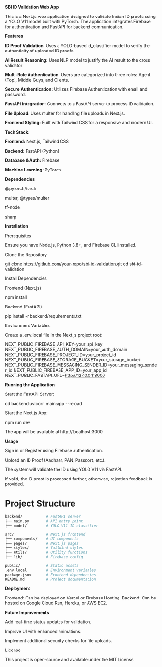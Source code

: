 **SBI ID Validation Web App**

This is a Next.js web application designed to validate Indian ID proofs using a YOLO V11 model built with PyTorch. The application integrates Firebase for authentication and FastAPI for backend communication.



**Features**

**ID Proof Validation:** Uses a YOLO-based id_classifier model to verify the authenticity of uploaded ID proofs.

**AI Result Reasoning:** Uses NLP model to justify the AI result to the cross validator

**Multi-Role Authentication:** Users are categorized into three roles: Agent (Top), Middle Guys, and Clients.

**Secure Authentication:** Utilizes Firebase Authentication with email and password.

**FastAPI Integration:** Connects to a FastAPI server to process ID validation.

**File Upload:** Uses multer for handling file uploads in Next.js.

**Frontend Styling:** Built with Tailwind CSS for a responsive and modern UI.



**Tech Stack:**

**Frontend:** Next.js, Tailwind CSS

**Backend:** FastAPI (Python)

**Database & Auth:** Firebase

**Machine Learning:** PyTorch 

**Dependencies**

@pytorch/torch

multer, @types/multer

tf-node

sharp

**Installation**

Prerequisites

Ensure you have Node.js, Python 3.8+, and Firebase CLI installed.

Clone the Repository

git clone https://github.com/your-repo/sbi-id-validation.git
cd sbi-id-validation

Install Dependencies

Frontend (Next.js)

npm install

Backend (FastAPI)

pip install -r backend/requirements.txt

Environment Variables

Create a .env.local file in the Next.js project root:

NEXT_PUBLIC_FIREBASE_API_KEY=your_api_key
NEXT_PUBLIC_FIREBASE_AUTH_DOMAIN=your_auth_domain
NEXT_PUBLIC_FIREBASE_PROJECT_ID=your_project_id
NEXT_PUBLIC_FIREBASE_STORAGE_BUCKET=your_storage_bucket
NEXT_PUBLIC_FIREBASE_MESSAGING_SENDER_ID=your_messaging_sender_id
NEXT_PUBLIC_FIREBASE_APP_ID=your_app_id
NEXT_PUBLIC_FASTAPI_URL=http://127.0.0.1:8000

**Running the Application**

Start the FastAPI Server:

cd backend
uvicorn main:app --reload

Start the Next.js App:

npm run dev

The app will be available at http://localhost:3000.

**Usage**

Sign in or Register using Firebase authentication.

Upload an ID Proof (Aadhaar, PAN, Passport, etc.).

The system will validate the ID using YOLO V11 via FastAPI.

If valid, the ID proof is processed further; otherwise, rejection feedback is provided.

# Project Structure

```bash
backend/           # FastAPI server
├── main.py        # API entry point
├── model/         # YOLO V11 ID classifier

src/               # Next.js frontend
├── components/    # UI components
├── pages/         # Next.js pages
├── styles/        # Tailwind styles
├── utils/         # Utility functions
├── lib/           # Firebase config

public/            # Static assets
.env.local         # Environment variables
package.json       # Frontend dependencies
README.md          # Project documentation
```

**Deployment**

Frontend: Can be deployed on Vercel or Firebase Hosting.
Backend: Can be hosted on Google Cloud Run, Heroku, or AWS EC2.

**Future Improvements**

Add real-time status updates for validation.

Improve UI with enhanced animations.

Implement additional security checks for file uploads.

License

This project is open-source and available under the MIT License.

